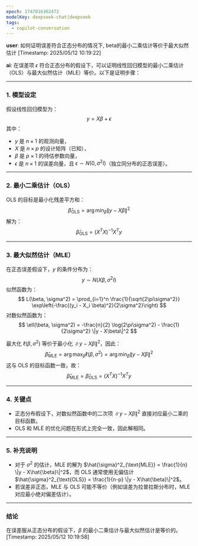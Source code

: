 ```yaml
---
epoch: 1747016362472
modelKey: deepseek-chat|deepseek
tags:
  - copilot-conversation
---
```


**user**: 如何证明误差符合正态分布的情况下, beta的最小二乘估计等价于最大似然估计
[Timestamp: 2025/05/12 10:19:22]

**ai**: 在误差项 $\epsilon$ 符合正态分布的假设下，可以证明线性回归模型的最小二乘估计（OLS）与最大似然估计（MLE）等价。以下是证明步骤：

---

### 1. **模型设定**
假设线性回归模型为：
$$ y = X\beta + \epsilon $$
其中：
- $y$ 是 $n \times 1$ 的观测向量，
- $X$ 是 $n \times p$ 的设计矩阵（已知），
- $\beta$ 是 $p \times 1$ 的待估参数向量，
- $\epsilon$ 是 $n \times 1$ 的误差向量，且 $\epsilon \sim N(0, \sigma^2 I)$（独立同分布的正态误差）。

---

### 2. **最小二乘估计（OLS）**
OLS 的目标是最小化残差平方和：
$$ \hat{\beta}_{\text{OLS}} = \arg\min_{\beta} \|y - X\beta\|^2 $$
解为：
$$ \hat{\beta}_{\text{OLS}} = (X^T X)^{-1} X^T y $$

---

### 3. **最大似然估计（MLE）**
在正态误差假设下，$y$ 的条件分布为：
$$ y \sim N(X\beta, \sigma^2 I) $$
似然函数为：
$$ L(\beta, \sigma^2) = \prod_{i=1}^n \frac{1}{\sqrt{2\pi\sigma^2}} \exp\left(-\frac{(y_i - X_i \beta)^2}{2\sigma^2}\right) $$
对数似然函数为：
$$ \ell(\beta, \sigma^2) = -\frac{n}{2} \log(2\pi\sigma^2) - \frac{1}{2\sigma^2} \|y - X\beta\|^2 $$

最大化 $\ell(\beta, \sigma^2)$ 等价于最小化 $\|y - X\beta\|^2$，因此：
$$ \hat{\beta}_{\text{MLE}} = \arg\max_{\beta} \ell(\beta, \sigma^2) = \arg\min_{\beta} \|y - X\beta\|^2 $$
这与 OLS 的目标函数一致，故：
$$ \hat{\beta}_{\text{MLE}} = \hat{\beta}_{\text{OLS}} = (X^T X)^{-1} X^T y $$

---

### 4. **关键点**
- 正态分布假设下，对数似然函数中的二次项 $\|y - X\beta\|^2$ 直接对应最小二乘的目标函数。
- OLS 和 MLE 的优化问题在形式上完全一致，因此解相同。

---

### 5. **补充说明**
- 对于 $\sigma^2$ 的估计，MLE 的解为 $\hat{\sigma}^2_{\text{MLE}} = \frac{1}{n} \|y - X\hat{\beta}\|^2$，而 OLS 通常使用无偏估计 $\hat{\sigma}^2_{\text{OLS}} = \frac{1}{n-p} \|y - X\hat{\beta}\|^2$。
- 若误差非正态，MLE 与 OLS 可能不等价（例如误差为拉普拉斯分布时，MLE 对应最小绝对偏差估计）。

---

### 结论
在误差服从正态分布的假设下，$\beta$ 的最小二乘估计与最大似然估计是等价的。
[Timestamp: 2025/05/12 10:19:58]